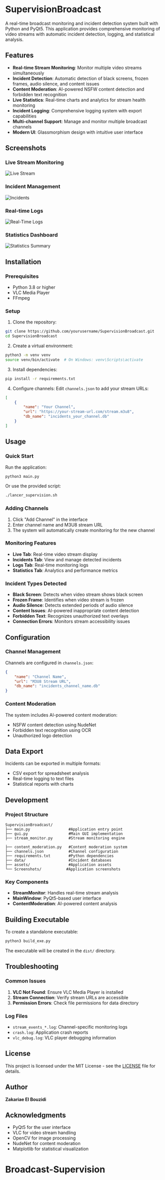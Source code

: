 # SupervisionBroadcast

A real-time broadcast monitoring and incident detection system built with Python and PyQt5. This application provides comprehensive monitoring of video streams with automatic incident detection, logging, and statistical analysis.

## Features

- **Real-time Stream Monitoring**: Monitor multiple video streams simultaneously
- **Incident Detection**: Automatic detection of black screens, frozen frames, audio silence, and content issues
- **Content Moderation**: AI-powered NSFW content detection and forbidden text recognition
- **Live Statistics**: Real-time charts and analytics for stream health monitoring
- **Incident Logging**: Comprehensive logging system with export capabilities
- **Multi-channel Support**: Manage and monitor multiple broadcast channels
- **Modern UI**: Glassmorphism design with intuitive user interface

## Screenshots

### Live Stream Monitoring
![Live Stream](Screenshots/LiveStream.png)

### Incident Management
![Incidents](Screenshots/Incidents.png)

### Real-time Logs
![Real-Time Logs](Screenshots/Real-Time%20Logs.png)

### Statistics Dashboard
![Statistics Summary](Screenshots/StatisticsSummary.png)

## Installation

### Prerequisites

- Python 3.8 or higher
- VLC Media Player
- FFmpeg

### Setup

1. Clone the repository:
```bash
git clone https://github.com/yourusername/SupervisionBroadcast.git
cd SupervisionBroadcast
```

2. Create a virtual environment:
```bash
python3 -m venv venv
source venv/bin/activate  # On Windows: venv\Scripts\activate
```

3. Install dependencies:
```bash
pip install -r requirements.txt
```

4. Configure channels:
Edit `channels.json` to add your stream URLs:
```json
[
    {
        "name": "Your Channel",
        "url": "https://your-stream-url.com/stream.m3u8",
        "db_name": "incidents_your_channel.db"
    }
]
```

## Usage

### Quick Start

Run the application:
```bash
python3 main.py
```

Or use the provided script:
```bash
./lancer_supervision.sh
```

### Adding Channels

1. Click "Add Channel" in the interface
2. Enter channel name and M3U8 stream URL
3. The system will automatically create monitoring for the new channel

### Monitoring Features

- **Live Tab**: Real-time video stream display
- **Incidents Tab**: View and manage detected incidents
- **Logs Tab**: Real-time monitoring logs
- **Statistics Tab**: Analytics and performance metrics

### Incident Types Detected

- **Black Screen**: Detects when video stream shows black screen
- **Frozen Frame**: Identifies when video stream is frozen
- **Audio Silence**: Detects extended periods of audio silence
- **Content Issues**: AI-powered inappropriate content detection
- **Forbidden Text**: Recognizes unauthorized text overlays
- **Connection Errors**: Monitors stream accessibility issues

## Configuration

### Channel Management

Channels are configured in `channels.json`:
```json
{
    "name": "Channel Name",
    "url": "M3U8 Stream URL",
    "db_name": "incidents_channel_name.db"
}
```

### Content Moderation

The system includes AI-powered content moderation:
- NSFW content detection using NudeNet
- Forbidden text recognition using OCR
- Unauthorized logo detection

## Data Export

Incidents can be exported in multiple formats:
- CSV export for spreadsheet analysis
- Real-time logging to text files
- Statistical reports with charts

## Development

### Project Structure

```
SupervisionBroadcast/
├── main.py                 #Application entry point
├── gui.py                  #Main GUI implementation
├── stream_monitor.py       #Stream monitoring engine

├── content_moderation.py   #Content moderation system
├── channels.json           #Channel configuration
├── requirements.txt        #Python dependencies
├── data/                   #Incident databases
├── assets/                 #Application assets
└── Screenshots/           #Application screenshots
```

### Key Components

- **StreamMonitor**: Handles real-time stream analysis
- **MainWindow**: PyQt5-based user interface
- **ContentModeration**: AI-powered content analysis


## Building Executable

To create a standalone executable:

```bash
python3 build_exe.py
```

The executable will be created in the `dist/` directory.

## Troubleshooting

### Common Issues

1. **VLC Not Found**: Ensure VLC Media Player is installed
2. **Stream Connection**: Verify stream URLs are accessible
3. **Permission Errors**: Check file permissions for data directory

### Log Files

- `stream_events_*.log`: Channel-specific monitoring logs
- `crash.log`: Application crash reports
- `vlc_debug.log`: VLC player debugging information

## License

This project is licensed under the MIT License - see the [LICENSE](LICENSE) file for details.

## Author

**Zakariae El Bouzidi**

## Acknowledgments

- PyQt5 for the user interface
- VLC for video stream handling
- OpenCV for image processing
- NudeNet for content moderation
- Matplotlib for statistical visualization 
# Broadcast-Supervision
